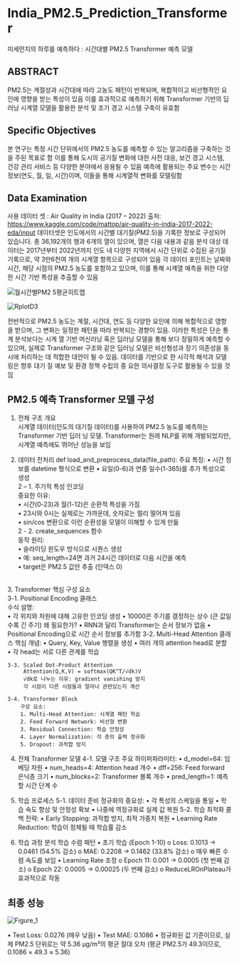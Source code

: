 # India_PM2.5_Prediction_Transformer
미세먼지의 하루를 예측하다 : 시간대별 PM2.5 Transformer 예측 모델 

## ABSTRACT
PM2.5는 계절성과 시간대에 따라 고농도 패턴이 반복되며, 복합적이고 비선형적인 요인에 영향을 받는 특성이 있음 이를 효과적으로 예측하기 위해 Transformer 기반의 딥러닝 시계열 모델을 활용한 분석 및 조기 경고 시스템 구축이 유효함

## Specific Objectives
본 연구는 특정 시간 단위에서의 PM2.5 농도를 예측할 수 있는 알고리즘을 구축하는 것을 주된 목표로 함
이를 통해 도시의 공기질 변화에 대한 사전 대응, 보건 경고 시스템, 건강 관리 서비스 등 다양한 분야에서 응용될 수 있음
예측에 활용되는 주요 변수는 시간 정보(연도, 월, 일, 시간)이며, 이들을 통해 시계열적 변화를 모델링함

## Data Examination
사용 데이터 셋 : Air Quality in India (2017 – 2022)
출처: https://www.kaggle.com/code/mattop/air-quality-in-india-2017-2022-eda/input 
데이터셋은 인도에서의 시간별 대기질(PM2.5)을 기록한 정보로 구성되어 있습니다. 총 36,192개의 행과 6개의 열이 있으며, 열은 다음 내용과 같음
분석 대상 데이터는 2017년부터 2022년까지 인도 내 다양한 지역에서 시간 단위로 수집된 공기질 기록으로, 약 3만6천여 개의 시계열 항목으로 구성되어 있음
각 데이터 포인트는 날짜와 시간, 해당 시점의 PM2.5 농도를 포함하고 있으며, 이를 통해 시계열 예측을 위한 다양한 시간 기반 특성을 추출할 수 있음

![월시간별PM2 5평균히트맵](https://github.com/user-attachments/assets/dc9e123d-a30f-4282-8343-a33852746c22)

![RplotD3](https://github.com/user-attachments/assets/b9eee040-bdb0-4fc0-85fe-84b90bf136d1)


전반적으로 PM2.5 농도는 계절, 시간대, 연도 등 다양한 요인에 의해 복합적으로 영향을 받으며,
그 변화는 일정한 패턴을 따라 반복되는 경향이 있음. 이러한 특성은 단순 통계 분석보다는 시계
열 기반 머신러닝 혹은 딥러닝 모델을 통해 보다 정밀하게 예측할 수 있으며, 실제로 Transformer
구조와 같은 딥러닝 모델은 비선형성과 장기 의존성을 동시에 처리하는 데 적합한 대안이 될 수
있음. 데이터를 기반으로 한 시각적 해석과 모델링은 향후 대기 질 예보 및 환경 정책 수립의 중
요한 의사결정 도구로 활용될 수 있을 것임

## PM2.5 예측 Transformer 모델 구성 
1. 전체 구조 개요 <br>
시계열 데이터(인도의 대기질 데이터)를 사용하여 PM2.5 농도를 예측하는 Transformer 기반 딥러
닝 모델. Transformer는 원래 NLP를 위해 개발되었지만, 시계열 예측에도 뛰어난 성능을 보임

2. 데이터 전처리
def load_and_preprocess_data(file_path):
주요 특징:
• 시간 정보를 datetime 형식으로 변환
• 요일(0-6)과 연중 일수(1-365)를 추가 특성으로 생성 <br>
    2 – 1. 주기적 특성 인코딩 <br>
        중요한 이유: <br>
        • 시간(0-23)과 월(1-12)은 순환적 특성을 가짐 <br> 
        • 23시와 0시는 실제로는 가까운데, 숫자로는 멀리 떨어져 있음<br>
        • sin/cos 변환으로 이런 순환성을 모델이 이해할 수 있게 만듦<br>
    2 - 2. create_sequences 함수 <br>
        동작 원리: <br>
        • 슬라이딩 윈도우 방식으로 시퀀스 생성 <br>
        • 예: seq_length=24면 과거 24시간 데이터로 다음 시간을 예측 <br>
        • target은 PM2.5 값만 추출 (인덱스 0) <br>
<br>
3. Transformer 핵심 구성 요소 <br>
    3-1. Positional Encoding 클래스 <br>
        수식 설명: <br>
        • 각 위치와 차원에 대해 고유한 인코딩 생성
        • 10000은 주기를 결정하는 상수 (큰 값일수록 긴 주기)
        왜 필요한가?
        • RNN과 달리 Transformer는 순서 정보가 없음
        • Positional Encoding으로 시간 순서 정보를 추가함
    3-2. Multi-Head Attention 클래스
        핵심 개념:
        • Query, Key, Value 행렬을 생성
        • 여러 개의 attention head로 분할
        • 각 head는 서로 다른 관계를 학습
    
    3-3. Scaled Dot-Product Attention
         Attention(Q,K,V) = softmax(QK^T/√dk)V
         √dk로 나누는 이유: gradient vanishing 방지
         각 시점이 다른 시점들과 얼마나 관련있는지 계산
    
    3-4. Transformer Block
        구성 요소:
        1. Multi-Head Attention: 시계열 패턴 학습
        2. Feed Forward Network: 비선형 변환
        3. Residual Connection: 학습 안정성
        4. Layer Normalization: 각 층의 출력 정규화
        5. Dropout: 과적합 방지


4. 전체 Transformer 모델 
    4-1. 모델 구조
        주요 하이퍼파라미터:
        • d_model=64: 임베딩 차원
        • num_heads=4: Attention head 개수
        • dff=256: Feed forward 은닉층 크기
        • num_blocks=2: Transformer 블록 개수
        • pred_length=1: 예측할 시간 단계 수

5. 학습 프로세스
    5-1. 데이터 준비
        정규화의 중요성:
        • 각 특성의 스케일을 통일
        • 학습 속도 향상 및 안정성 확보
        • 나중에 역정규화로 실제 값 복원
    5-2. 학습 최적화
        콜백 전략:
        • Early Stopping: 과적합 방지, 최적 가중치 복원
        • Learning Rate Reduction: 학습이 정체될 때 학습률 감소


6. 학습 과정 분석
    학습 수렴 패턴
    • 초기 학습 (Epoch 1-10)
    o Loss: 0.1013 → 0.0461 (54.5% 감소)
    o MAE: 0.2208 → 0.1462 (33.8% 감소)
    o 매우 빠른 수렴 속도를 보임
    • Learning Rate 조정
    o Epoch 11: 0.001 → 0.0005 (첫 번째 감소)
    o Epoch 22: 0.0005 → 0.00025 (두 번째 감소)
    o ReduceLROnPlateau가 효과적으로 작동

   
## 최종 성능

![Figure_1](https://github.com/user-attachments/assets/d2a20fd6-5d55-49b2-9e86-34b7d6728b76)

  • Test Loss: 0.0276 (매우 낮음)
  • Test MAE: 0.1086
  • 정규화된 값 기준이므로, 실제 PM2.5 단위로는 약 5.36 μg/m³의 평균 절대 오차 (평균
  PM2.5가 49.3이므로, 0.1086 × 49.3 ≈ 5.36)
